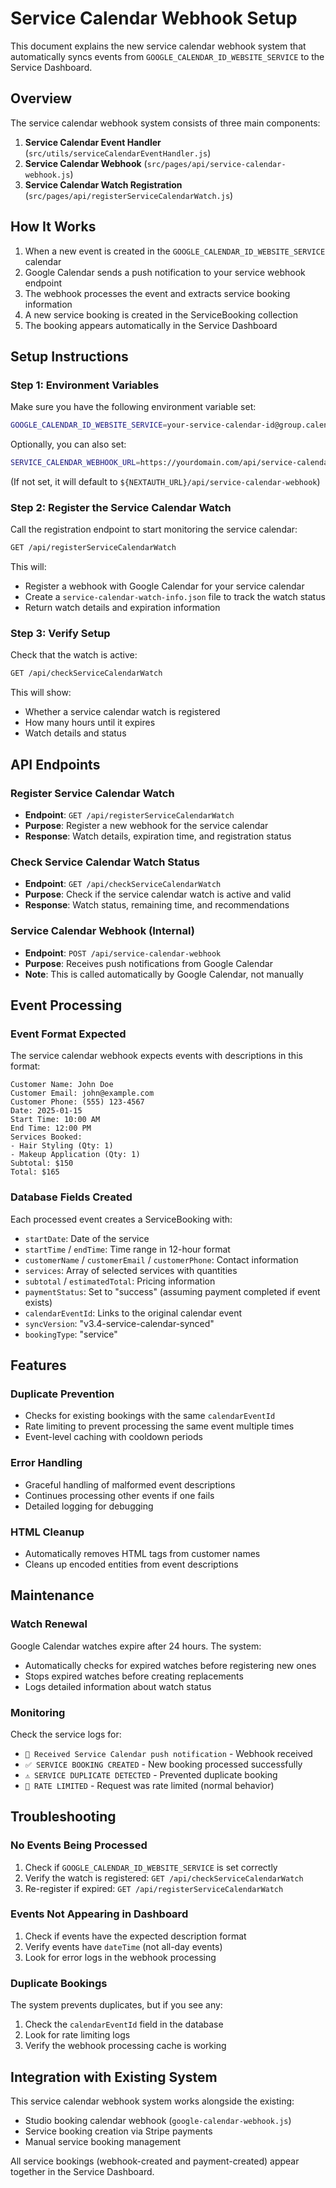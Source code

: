 # Service Calendar Webhook Setup

This document explains the new service calendar webhook system that automatically syncs events from `GOOGLE_CALENDAR_ID_WEBSITE_SERVICE` to the Service Dashboard.

## Overview

The service calendar webhook system consists of three main components:

1. **Service Calendar Event Handler** (`src/utils/serviceCalendarEventHandler.js`)
2. **Service Calendar Webhook** (`src/pages/api/service-calendar-webhook.js`)
3. **Service Calendar Watch Registration** (`src/pages/api/registerServiceCalendarWatch.js`)

## How It Works

1. When a new event is created in the `GOOGLE_CALENDAR_ID_WEBSITE_SERVICE` calendar
2. Google Calendar sends a push notification to your service webhook endpoint
3. The webhook processes the event and extracts service booking information
4. A new service booking is created in the ServiceBooking collection
5. The booking appears automatically in the Service Dashboard

## Setup Instructions

### Step 1: Environment Variables

Make sure you have the following environment variable set:

```bash
GOOGLE_CALENDAR_ID_WEBSITE_SERVICE=your-service-calendar-id@group.calendar.google.com
```

Optionally, you can also set:

```bash
SERVICE_CALENDAR_WEBHOOK_URL=https://yourdomain.com/api/service-calendar-webhook
```

(If not set, it will default to `${NEXTAUTH_URL}/api/service-calendar-webhook`)

### Step 2: Register the Service Calendar Watch

Call the registration endpoint to start monitoring the service calendar:

```bash
GET /api/registerServiceCalendarWatch
```

This will:

- Register a webhook with Google Calendar for your service calendar
- Create a `service-calendar-watch-info.json` file to track the watch status
- Return watch details and expiration information

### Step 3: Verify Setup

Check that the watch is active:

```bash
GET /api/checkServiceCalendarWatch
```

This will show:

- Whether a service calendar watch is registered
- How many hours until it expires
- Watch details and status

## API Endpoints

### Register Service Calendar Watch

- **Endpoint**: `GET /api/registerServiceCalendarWatch`
- **Purpose**: Register a new webhook for the service calendar
- **Response**: Watch details, expiration time, and registration status

### Check Service Calendar Watch Status

- **Endpoint**: `GET /api/checkServiceCalendarWatch`
- **Purpose**: Check if the service calendar watch is active and valid
- **Response**: Watch status, remaining time, and recommendations

### Service Calendar Webhook (Internal)

- **Endpoint**: `POST /api/service-calendar-webhook`
- **Purpose**: Receives push notifications from Google Calendar
- **Note**: This is called automatically by Google Calendar, not manually

## Event Processing

### Event Format Expected

The service calendar webhook expects events with descriptions in this format:

```
Customer Name: John Doe
Customer Email: john@example.com
Customer Phone: (555) 123-4567
Date: 2025-01-15
Start Time: 10:00 AM
End Time: 12:00 PM
Services Booked:
- Hair Styling (Qty: 1)
- Makeup Application (Qty: 1)
Subtotal: $150
Total: $165
```

### Database Fields Created

Each processed event creates a ServiceBooking with:

- `startDate`: Date of the service
- `startTime` / `endTime`: Time range in 12-hour format
- `customerName` / `customerEmail` / `customerPhone`: Contact information
- `services`: Array of selected services with quantities
- `subtotal` / `estimatedTotal`: Pricing information
- `paymentStatus`: Set to "success" (assuming payment completed if event exists)
- `calendarEventId`: Links to the original calendar event
- `syncVersion`: "v3.4-service-calendar-synced"
- `bookingType`: "service"

## Features

### Duplicate Prevention

- Checks for existing bookings with the same `calendarEventId`
- Rate limiting to prevent processing the same event multiple times
- Event-level caching with cooldown periods

### Error Handling

- Graceful handling of malformed event descriptions
- Continues processing other events if one fails
- Detailed logging for debugging

### HTML Cleanup

- Automatically removes HTML tags from customer names
- Cleans up encoded entities from event descriptions

## Maintenance

### Watch Renewal

Google Calendar watches expire after 24 hours. The system:

- Automatically checks for expired watches before registering new ones
- Stops expired watches before creating replacements
- Logs detailed information about watch status

### Monitoring

Check the service logs for:

- `🔔 Received Service Calendar push notification` - Webhook received
- `✅ SERVICE BOOKING CREATED` - New booking processed successfully
- `⚠️ SERVICE DUPLICATE DETECTED` - Prevented duplicate booking
- `🚫 RATE LIMITED` - Request was rate limited (normal behavior)

## Troubleshooting

### No Events Being Processed

1. Check if `GOOGLE_CALENDAR_ID_WEBSITE_SERVICE` is set correctly
2. Verify the watch is registered: `GET /api/checkServiceCalendarWatch`
3. Re-register if expired: `GET /api/registerServiceCalendarWatch`

### Events Not Appearing in Dashboard

1. Check if events have the expected description format
2. Verify events have `dateTime` (not all-day events)
3. Look for error logs in the webhook processing

### Duplicate Bookings

The system prevents duplicates, but if you see any:

1. Check the `calendarEventId` field in the database
2. Look for rate limiting logs
3. Verify the webhook processing cache is working

## Integration with Existing System

This service calendar webhook system works alongside the existing:

- Studio booking calendar webhook (`google-calendar-webhook.js`)
- Service booking creation via Stripe payments
- Manual service booking management

All service bookings (webhook-created and payment-created) appear together in the Service Dashboard.
